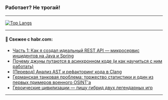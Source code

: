 ### Работает? Не трогай!

---
<!--
#### 🛠️ Technical stack:

![Java](https://img.shields.io/badge/Java-informational?logo=Oracle&style=flat&logoColor=white&color=FF4500)
![Kotlin](https://img.shields.io/badge/Kotlin-informational?logo=Kotlin&style=flat&logoColor=white&color=774D97)
![TS](https://img.shields.io/badge/TypeScript-informational?logo=typeScript&style=flat&logoColor=black&color=017acc)
![Python](https://img.shields.io/badge/Python-informational?logo=Python&style=flat&logoColor=black&color=ffdd54) <br>
![Spring](https://img.shields.io/badge/Spring-informational?logo=Spring&style=flat&logoColor=white&color=6DB33F) 
![SpringBoot](https://img.shields.io/badge/SpringBoot-informational?logo=SpringBoot&style=flat&logoColor=white&color=6DB33F)
![Nest](https://img.shields.io/badge/NestJS-informational?logo=NestJS&style=flat&logoColor=white&color=E0234E) 
![NodeJS](https://img.shields.io/badge/NodeJS-informational?logo=node.js&style=flat&logoColor=white&color=70A760)<br>
![PostgreSQL](https://img.shields.io/badge/PostgreSQL-informational?logo=PostgreSQL&style=flat&logoColor=white&color=DAA520)
![MongoDB](https://img.shields.io/badge/MongoDB-informational?logo=MongoDB&style=flat&logoColor=white&color=870000)
![Apache](https://img.shields.io/badge/Apache-informational?logo=apache&style=flat&logoColor=white&color=f74e28)

___ 
-->

<!--- #### 🛠️ : --->

[![Top Langs](https://github-readme-stats-82jvfl3w3-advtsettinggmailcoms-projects.vercel.app/api/top-langs/?username=zloylis&langs_count=10&hide_title=true&title_color=e6edf3&size_weight=0.5&count_weight=0.5&layout=compact&hide_progress=true&hide_border=true&theme=dracula)](https://github.com/zloylis)

<!---


####  :octocat:&nbsp;&nbsp; Статистика:

![GitHub stats](https://github-readme-stats-u2qms2cxw-advtsettinggmailcoms-projects.vercel.app/api?username=zloylis&show_icons=true&hide_border=true&theme=dracula&title_color=e6edf3&include_all_commits=true&count_private=true&hide_rank=false&hide_title=true&rank_icon=github)
-->
---

#### 💬 Свежее с habr.com:

<!-- BLOG-POST-LIST:START -->
- [Часть 1: Как я создал идеальный REST API — микросервис инцидентов на Java и Spring](https://habr.com/ru/articles/870640/?utm_source=habrahabr&utm_medium=rss&utm_campaign=870640)
- [Почему джуны путаются в асинхронном коде &lpar;и как научиться с ним работать&rpar;](https://habr.com/ru/articles/871328/?utm_source=habrahabr&utm_medium=rss&utm_campaign=871328)
- [[Перевод] Анализ AST и рефакторинг кода в Clang](https://habr.com/ru/articles/871296/?utm_source=habrahabr&utm_medium=rss&utm_campaign=871296)
- [Германская танковая проблема: торжество статистики и один из первых примеров военного OSINT&#39;a](https://habr.com/ru/articles/871300/?utm_source=habrahabr&utm_medium=rss&utm_campaign=871300)
- [Героические цивилизации — пишу гибрид двух легендарных игр](https://habr.com/ru/articles/871294/?utm_source=habrahabr&utm_medium=rss&utm_campaign=871294)
<!-- BLOG-POST-LIST:END -->

---
